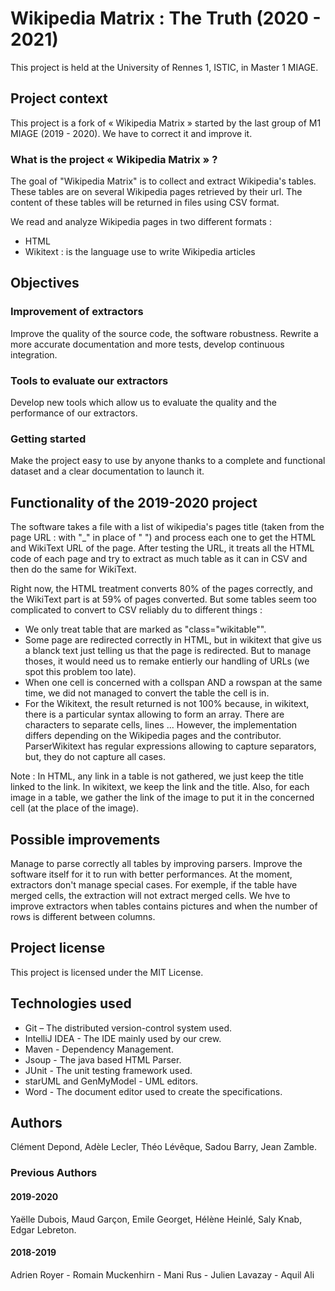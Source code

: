 # Wikipedia Matrix : The Truth (2020 - 2021)

This project is held at the University of Rennes 1, ISTIC, in Master 1 MIAGE.

## Project context

This project is a fork of « Wikipedia Matrix » started by the last group of M1 MIAGE (2019 - 2020). We have to correct it and improve it. 

### What is the project « Wikipedia Matrix » ?

The goal of "Wikipedia Matrix" is to collect and extract Wikipedia's tables. These tables are on several Wikipedia pages retrieved by their url. The content of these tables will be returned in files using CSV format.

We read and analyze Wikipedia pages in two different formats :
* HTML
* Wikitext : is the language use to write Wikipedia articles


## Objectives
### Improvement of extractors
Improve the quality of the source code, the software robustness. Rewrite a more accurate documentation and more tests, develop continuous integration.

### Tools to evaluate our extractors
Develop new tools which allow us to evaluate the quality and the performance of our extractors.

### Getting started
Make the project easy to use by anyone thanks to a complete and functional dataset and a clear documentation to launch it.

## Functionality of the 2019-2020 project

The software takes a file with a list of wikipedia's pages title (taken from the page URL : with "\_" in place of " ") and process each  one to get the HTML and WikiText URL of the page.
After testing the URL, it treats all the HTML code of each page and try to extract as much table as it can in CSV and then do the same for WikiText.

Right now, the HTML treatment converts 80% of the pages correctly, and the WikiText part is at 59% of pages converted. But some tables seem too complicated to convert to CSV reliably du to different things :
- We only treat table that are marked as "class="wikitable"".
- Some page are redirected correctly in HTML, but in wikitext that give us a blanck text just telling us that the page is redirected.  But to manage thoses, it would need us to remake entierly our handling of URLs (we spot this problem too late).
- When one cell is concerned with a collspan AND a rowspan at the same time, we did not managed to convert the table the cell is in.
- For the Wikitext, the result returned is not 100% because, in wikitext, there is a particular syntax allowing to form an array. There are characters to separate cells, lines ... However, the implementation differs depending on the Wikipedia pages and the contributor. ParserWikitext has regular expressions allowing to capture separators, but, they do not capture all cases.

Note : In HTML, any link in a table is not gathered, we just keep the title linked to the link. In wikitext, we keep the link and the title. Also, for each image in a table, we gather the link of the image to put it in the concerned cell (at the place of the image).

## Possible improvements

Manage to parse correctly all tables by improving parsers. Improve the software itself for it to run with better performances.
At the moment, extractors don't manage special cases. For exemple, if the table have merged cells, the extraction will not extract merged cells. We hve to improve extractors when tables contains pictures and when the number of rows is different between columns.

## Project license

This project is licensed under the MIT License.


## Technologies used

* Git – The distributed version-control system used.
* IntelliJ IDEA - The IDE mainly used by our crew.
* Maven - Dependency Management. 
* Jsoup - The java based HTML Parser.
* JUnit - The unit testing framework used.
* starUML and GenMyModel - UML editors. 
* Word - The document editor used to create the specifications. 


## Authors
Clément Depond, Adèle Lecler, Théo Lévêque, Sadou Barry, Jean Zamble.

### Previous Authors
#### 2019-2020
Yaëlle Dubois, Maud Garçon, Emile Georget, Hélène Heinlé, Saly Knab, Edgar Lebreton.

#### 2018-2019
Adrien Royer - Romain Muckenhirn - Mani Rus - Julien Lavazay - Aquil Ali
